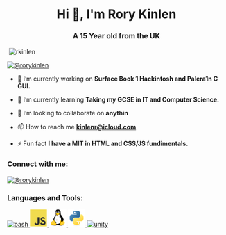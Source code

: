 <h1 align="center">Hi 👋, I'm Rory Kinlen</h1>
<h3 align="center">A 15 Year old from the UK</h3>

<p>&nbsp;<img align="center" src="https://github-readme-stats.vercel.app/api?username=rkinlen&show_icons=true&locale=en" alt="rkinlen" /></p>


<p align="left"> <a href="https://twitter.com/@Rorykinlen" target="blank"><img src="https://img.shields.io/twitter/follow/@rorykinlen?logo=twitter&style=for-the-badge" alt="@rorykinlen" /></a> </p>

- 🔭 I’m currently working on **Surface Book 1 Hackintosh and Palera1n C GUI.**

- 🌱 I’m currently learning **Taking my GCSE in IT and Computer Science.**

- 👯 I’m looking to collaborate on **anythin**

- 📫 How to reach me **kinlenr@icloud.com**

- ⚡ Fun fact **I have a MIT in HTML and CSS/JS fundimentals.**

<h3 align="left">Connect with me:</h3>
<p align="left">
<a href="https://twitter.com/@rorykinlen" target="blank"><img align="center" src="https://raw.githubusercontent.com/rahuldkjain/github-profile-readme-generator/master/src/images/icons/Social/twitter.svg" alt="@rorykinlen" height="30" width="40" /></a>
</p>

<h3 align="left">Languages and Tools:</h3>
<p align="left"> <a href="https://www.gnu.org/software/bash/" target="_blank" rel="noreferrer"> <img src="https://www.vectorlogo.zone/logos/gnu_bash/gnu_bash-icon.svg" alt="bash" width="40" height="40"/> </a> <a href="https://developer.mozilla.org/en-US/docs/Web/JavaScript" target="_blank" rel="noreferrer"> <img src="https://raw.githubusercontent.com/devicons/devicon/master/icons/javascript/javascript-original.svg" alt="javascript" width="40" height="40"/> </a> <a href="https://www.linux.org/" target="_blank" rel="noreferrer"> <img src="https://raw.githubusercontent.com/devicons/devicon/master/icons/linux/linux-original.svg" alt="linux" width="40" height="40"/> </a> <a href="https://www.python.org" target="_blank" rel="noreferrer"> <img src="https://raw.githubusercontent.com/devicons/devicon/master/icons/python/python-original.svg" alt="python" width="40" height="40"/> </a> <a href="https://unity.com/" target="_blank" rel="noreferrer"> <img src="https://www.vectorlogo.zone/logos/unity3d/unity3d-icon.svg" alt="unity" width="40" height="40"/> </a> </p>
